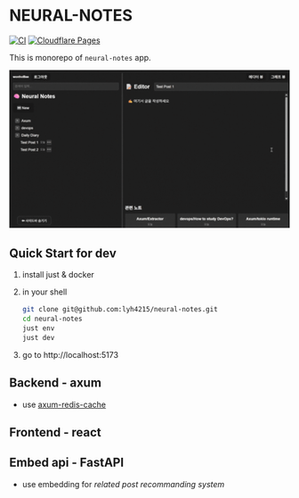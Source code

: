 # NEURAL-NOTES
[![CI](https://github.com/lyh4215/neural-notes/actions/workflows/ci.yml/badge.svg)](https://github.com/yourname/yourrepo/actions/workflows/ci.yml)
[![Cloudflare Pages](https://img.shields.io/badge/Cloudflare%20Pages-Deployed-orange?logo=cloudflare)](https://neural-notes.pages.dev)

This is monorepo of `neural-notes` app.



![example](.github/docs/examples2.gif)

## Quick Start for dev
1. install just &  docker

2. in your shell
    ```bash
    git clone git@github.com:lyh4215/neural-notes.git
    cd neural-notes
    just env
    just dev
    ```
3. go to http://localhost:5173

## Backend - axum
- use [axum-redis-cache](https://github.com/lyh4215/axum-redis-cache)



## Frontend - react


## Embed api - FastAPI
- use embedding for *related post recommanding system*